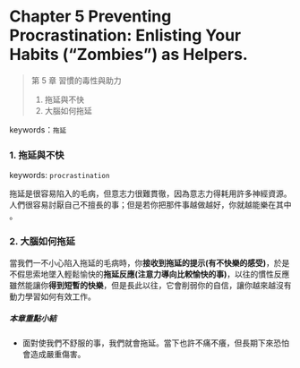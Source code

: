 # Chapter 5 Preventing Procrastination: Enlisting Your Habits (“Zombies”) as Helpers.

> 第 5 章 習慣的毒性與助力
> 1. 拖延與不快
> 2. 大腦如何拖延

keywords：`拖延`

### 1. 拖延與不快
keywords: `procrastination`

拖延是很容易陷入的毛病，但意志力很難貫徹，因為意志力得耗用許多神經資源。人們很容易討厭自己不擅長的事；但是若你把那件事越做越好，你就越能樂在其中 。

### 2. 大腦如何拖延

當我們一不小心陷入拖延的毛病時，你**接收到拖延的提示(有不快樂的感受)**，於是不假思索地墜入輕鬆愉快的**拖延反應(注意力導向比較愉快的事)**，以往的慣性反應雖然能讓你**得到短暫的快樂**，但是長此以往，它會削弱你的自信，讓你越來越沒有動力學習如何有效工作。

##### 本章重點小結
- 面對使我們不舒服的事，我們就會拖延。當下也許不痛不癢，但長期下來恐怕會造成嚴重傷害。
